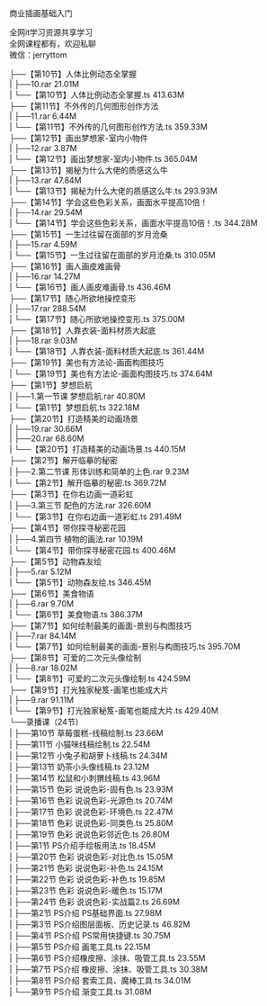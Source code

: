 商业插画基础入门

全网it学习资源共享学习<br>全网课程都有，欢迎私聊<br>微信：jerryttom<br>

├──【第10节】人体比例动态全掌握<br> | ├──10.rar 21.01M<br> | └──【第10节】人体比例动态全掌握.ts 413.63M<br> ├──【第11节】不外传的几何图形创作方法<br> | ├──11.rar 6.44M<br> | └──【第11节】不外传的几何图形创作方法.ts 359.33M<br> ├──【第12节】画出梦想家-室内小物件<br> | ├──12.rar 3.87M<br> | └──【第12节】画出梦想家-室内小物件.ts 365.04M<br> ├──【第13节】揭秘为什么大佬的质感这么牛<br> | ├──13.rar 47.84M<br> | └──【第13节】揭秘为什么大佬的质感这么牛.ts 293.93M<br> ├──【第14节】学会这些色彩关系，画面水平提高10倍！<br> | ├──14.rar 29.54M<br> | └──【第14节】学会这些色彩关系，画面水平提高10倍！.ts 344.28M<br> ├──【第15节】一生过往留在面部的岁月沧桑<br> | ├──15.rar 4.59M<br> | └──【第15节】一生过往留在面部的岁月沧桑.ts 310.05M<br> ├──【第16节】画人画皮难画骨<br> | ├──16.rar 14.27M<br> | └──【第16节】画人画皮难画骨.ts 436.46M<br> ├──【第17节】随心所欲地操控变形<br> | ├──17.rar 288.54M<br> | └──【第17节】随心所欲地操控变形.ts 375.00M<br> ├──【第18节】人靠衣装-面料材质大起底<br> | ├──18.rar 9.03M<br> | └──【第18节】人靠衣装-面料材质大起底.ts 361.44M<br> ├──【第19节】美也有方法论-画面构图技巧<br> | └──【第19节】美也有方法论-画面构图技巧.ts 374.64M<br> ├──【第1节】梦想启航<br> | ├──1.第一节课 梦想启航.rar 40.80M<br> | └──【第1节】梦想启航.ts 322.18M<br> ├──【第20节】打造精美的动画场景<br> | ├──19.rar 30.66M<br> | ├──20.rar 68.60M<br> | └──【第20节】打造精美的动画场景.ts 440.15M<br> ├──【第2节】解开临摹的秘密<br> | ├──2.第二节课 形体训练和简单的上色.rar 9.23M<br> | └──【第2节】解开临摹的秘密.ts 369.72M<br> ├──【第3节】在你右边画一道彩虹<br> | ├──3.第三节 配色的方法.rar 326.60M<br> | └──【第3节】在你右边画一道彩虹.ts 291.49M<br> ├──【第4节】带你探寻秘密花园<br> | ├──4.第四节 植物的画法.rar 10.19M<br> | └──【第4节】带你探寻秘密花园.ts 400.46M<br> ├──【第5节】动物森友绘<br> | ├──5.rar 5.12M<br> | └──【第5节】动物森友绘.ts 346.45M<br> ├──【第6节】美食物语<br> | ├──6.rar 9.70M<br> | └──【第6节】美食物语.ts 386.37M<br> ├──【第7节】如何绘制最美的画面-景别与构图技巧<br> | ├──7.rar 84.14M<br> | └──【第7节】如何绘制最美的画面-景别与构图技巧.ts 395.70M<br> ├──【第8节】可爱的二次元头像绘制<br> | ├──8.rar 18.02M<br> | └──【第8节】可爱的二次元头像绘制.ts 424.59M<br> ├──【第9节】打光独家秘笈-画笔也能成大片<br> | ├──9.rar 91.11M<br> | └──【第9节】打光独家秘笈-画笔也能成大片.ts 429.40M<br> └──录播课（24节）<br> | ├──第10节 草莓蛋糕-线稿绘制.ts 23.66M<br> | ├──第11节 小猫咪线稿绘制.ts 22.54M<br> | ├──第12节 小兔子和胡萝卜线稿.ts 24.34M<br> | ├──第13节 奶茶小头像线稿.ts 23.12M<br> | ├──第14节 松鼠和小刺猬线稿.ts 43.96M<br> | ├──第15节 色彩 说说色彩-固有色.ts 23.93M<br> | ├──第16节 色彩 说说色彩-光源色.ts 20.74M<br> | ├──第17节 色彩 说说色彩-环境色.ts 22.47M<br> | ├──第18节 色彩 说说色彩-同类色.ts 25.80M<br> | ├──第19节 色彩 说说色彩邻近色.ts 26.80M<br> | ├──第1节 PS介绍手绘板用法.ts 18.45M<br> | ├──第20节 色彩 说说色彩-对比色.ts 15.05M<br> | ├──第21节 色彩 说说色彩-补色.ts 24.15M<br> | ├──第22节 色彩 说说色彩-补色.ts 19.85M<br> | ├──第23节 色彩 说说色彩-暖色.ts 15.17M<br> | ├──第24节 色彩 说说色彩-实战篇2.ts 26.69M<br> | ├──第2节 PS介绍 PS基础界面.ts 27.98M<br> | ├──第3节 PS介绍图层面板、历史记录.ts 46.82M<br> | ├──第4节 PS介绍 PS常用快捷键.ts 30.75M<br> | ├──第5节 PS介绍 画笔工具.ts 22.15M<br> | ├──第6节 PS介绍橡皮擦、涂抹、吸管工具.ts 23.55M<br> | ├──第7节 PS介绍 橡皮擦、涂抹、吸管工具.ts 30.38M<br> | ├──第8节 PS介绍 套索工具、魔棒工具.ts 34.01M<br> | └──第9节 PS介绍 渐变工具.ts 31.08M